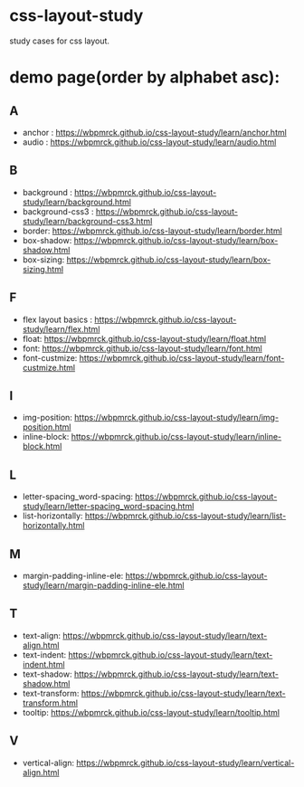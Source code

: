 # css-layout-study
study cases for css layout.

# demo page(order by alphabet asc):

## A
* anchor : https://wbpmrck.github.io/css-layout-study/learn/anchor.html
* audio : https://wbpmrck.github.io/css-layout-study/learn/audio.html

## B
* background : https://wbpmrck.github.io/css-layout-study/learn/background.html
* background-css3 : https://wbpmrck.github.io/css-layout-study/learn/background-css3.html
* border: https://wbpmrck.github.io/css-layout-study/learn/border.html
* box-shadow: https://wbpmrck.github.io/css-layout-study/learn/box-shadow.html
* box-sizing: https://wbpmrck.github.io/css-layout-study/learn/box-sizing.html

## F
* flex layout basics : https://wbpmrck.github.io/css-layout-study/learn/flex.html
* float: https://wbpmrck.github.io/css-layout-study/learn/float.html
* font: https://wbpmrck.github.io/css-layout-study/learn/font.html
* font-custmize: https://wbpmrck.github.io/css-layout-study/learn/font-custmize.html

## I
* img-position: https://wbpmrck.github.io/css-layout-study/learn/img-position.html
* inline-block: https://wbpmrck.github.io/css-layout-study/learn/inline-block.html


## L
* letter-spacing_word-spacing: https://wbpmrck.github.io/css-layout-study/learn/letter-spacing_word-spacing.html
* list-horizontally: https://wbpmrck.github.io/css-layout-study/learn/list-horizontally.html


## M
* margin-padding-inline-ele: https://wbpmrck.github.io/css-layout-study/learn/margin-padding-inline-ele.html

## T
* text-align: https://wbpmrck.github.io/css-layout-study/learn/text-align.html
* text-indent: https://wbpmrck.github.io/css-layout-study/learn/text-indent.html
* text-shadow: https://wbpmrck.github.io/css-layout-study/learn/text-shadow.html
* text-transform: https://wbpmrck.github.io/css-layout-study/learn/text-transform.html
* tooltip: https://wbpmrck.github.io/css-layout-study/learn/tooltip.html


## V
* vertical-align: https://wbpmrck.github.io/css-layout-study/learn/vertical-align.html